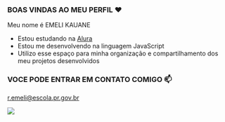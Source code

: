 ### BOAS VINDAS AO MEU PERFIL ♥️

Meu nome é EMELI KAUANE 

- Estou estudando na [Alura](https://www.alura.com.br)
- Estou me desenvolvendo na linguagem JavaScript
- Utilizo esse espaço para minha organização e compartilhamento dos meu projetos desenvolvidos

### VOCE PODE ENTRAR EM CONTATO COMIGO 📫

r.emeli@escola.pr.gov.br

![](https://media.tenor.com/vjf4Zh9Gg-UAAAAC/cachorro-feliz-cachorro-sorrindo.gif)
